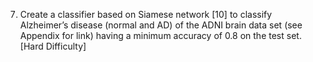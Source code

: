 7. Create a classifier based on Siamese network [10] to classify Alzheimer’s disease (normal and AD) of the
ADNI brain data set (see Appendix for link) having a minimum accuracy of 0.8 on the test set. [Hard
Difficulty]

